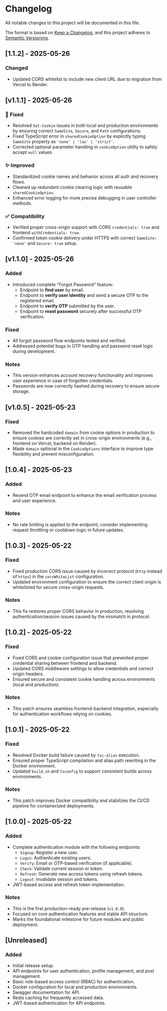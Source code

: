 # Changelog

All notable changes to this project will be documented in this file.

The format is based on [Keep a Changelog](https://keepachangelog.com/en/1.0.0/), and this project adheres to [Semantic Versioning](https://semver.org/).

## [1.1.2] - 2025-05-26

### Changed
- Updated CORS whitelist to include new client URL due to migration from Vercel to Render.


## [v1.1.1] - 2025-05-26

### 🔧 Fixed
- Resolved `Set-Cookie` issues in both local and production environments by ensuring correct `SameSite`, `Secure`, and `Path` configurations.
- Fixed TypeScript error in `sharedCookieOption` by explicitly typing `SameSite` property as `'none' | 'lax' | 'strict'`.
- Corrected optional parameter handling in `cookieOption` utility to safely accept `null` values.

### ✨ Improved
- Standardized cookie names and behavior across all auth and recovery flows.
- Cleaned up redundant cookie clearing logic with reusable `sharedCookieOption`.
- Enhanced error logging for more precise debugging in user controller methods.

### ✅ Compatibility
- Verified proper cross-origin support with CORS `credentials: true` and frontend `withCredentials: true`.
- Confirmed token cookie delivery under HTTPS with correct `SameSite: 'none'` and `Secure: true` setup.

## [v1.1.0] - 2025-05-26

### Added

- Introduced complete "Forgot Password" feature:
  - Endpoint to **find user** by email.
  - Endpoint to **verify user identity** and send a secure OTP to the registered email.
  - Endpoint to **verify OTP** submitted by the user.
  - Endpoint to **reset password** securely after successful OTP verification.

### Fixed

- All forgot password flow endpoints tested and verified.
- Addressed potential bugs in OTP handling and password reset logic during development.

### Notes

- This version enhances account recovery functionality and improves user experience in case of forgotten credentials.
- Passwords are now correctly hashed during recovery to ensure secure storage.

## [v1.0.5] - 2025-05-23

### Fixed

- Removed the hardcoded `domain` from cookie options in production to ensure cookies are correctly set in cross-origin environments (e.g., frontend on Vercel, backend on Render).
- Made `domain` optional in the `CookieOptions` interface to improve type flexibility and prevent misconfiguration.

## [1.0.4] - 2025-05-23

### Added

- Resend OTP email endpoint to enhance the email verification process and user experience.

### Notes

- No rate limiting is applied to the endpoint; consider implementing request throttling or cooldown logic in future updates.

## [1.0.3] - 2025-05-22

### Fixed

- Fixed production CORS issue caused by incorrect protocol (`http` instead of `https`) in the `corsWhiteList` configuration.
- Updated environment configuration to ensure the correct client origin is whitelisted for secure cross-origin requests.

### Notes

- This fix restores proper CORS behavior in production, resolving authentication/session issues caused by the mismatch in protocol.

## [1.0.2] - 2025-05-22

### Fixed

- Fixed CORS and cookie configuration issue that prevented proper credential sharing between frontend and backend.
- Updated CORS middleware settings to allow credentials and correct origin headers.
- Ensured secure and consistent cookie handling across environments (local and production).

### Notes

- This patch ensures seamless frontend-backend integration, especially for authentication workflows relying on cookies.

## [1.0.1] - 2025-05-22

### Fixed

- Resolved Docker build failure caused by `tsc-alias` execution.
- Ensured proper TypeScript compilation and alias path rewriting in the Docker environment.
- Updated `build.sh` and `tsconfig` to support consistent builds across environments.

### Notes

- This patch improves Docker compatibility and stabilizes the CI/CD pipeline for containerized deployments.

## [1.0.0] - 2025-05-22

### Added

- Complete authentication module with the following endpoints:
  - `Signup`: Register a new user.
  - `Login`: Authenticate existing users.
  - `Verify`: Email or OTP-based verification (if applicable).
  - `Check`: Validate current session or token.
  - `Refresh`: Generate new access tokens using refresh tokens.
  - `Logout`: Invalidate session and tokens.
- JWT-based access and refresh token implementation.

### Notes

- This is the first production-ready pre-release (`v1.0.0`).
- Focused on core authentication features and stable API structure.
- Marks the foundational milestone for future modules and public deployment.

## [Unreleased]

### Added

- Initial release setup.
- API endpoints for user authentication, profile management, and post management.
- Basic role-based access control (RBAC) for authentication.
- Docker configuration for local and production environments.
- Swagger documentation for API.
- Redis caching for frequently accessed data.
- JWT-based authentication for API endpoints.
